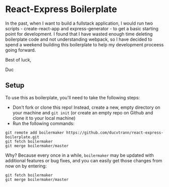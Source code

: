 # React-Express Boilerplate

In the past, when I want to build a fullstack application, I would run two scripts - create-react-app and express-generator - to get a basic starting point for development. I found that I have wasted enough time deleting boilerplate code and not understanding webpack, so I have decided to spend a weekend building this boilerplate to help my development proceess going forward. 

Best of luck,

Duc

## Setup
To use this as boilerplate, you'll need to take the following steps:

* Don't fork or clone this repo! Instead, create a new, empty
  directory on your machine and `git init` (or create an empty repo on
  Github and clone it to your local machine)
* Run the following commands:

```
git remote add boilermaker https://github.com/ducvtrann/react-express-boilerplate.git
git fetch boilermaker
git merge boilermaker/master
```

Why? Because every once in a while, `boilermaker` may
be updated with additional features or bug fixes, and you can easily
get those changes from now on by entering:

```
git fetch boilermaker
git merge boilermaker/master
```

